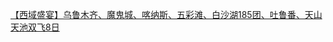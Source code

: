   
[【西域盛宴】乌鲁木齐、魔鬼城、喀纳斯、五彩滩、白沙湖185团、吐鲁番、天山天池双飞8日](http://www.dianyue.me/archives/420/x9jkzgnnv2ajgx3o/)